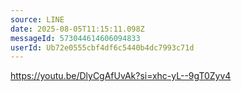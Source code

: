 ```yaml
---
source: LINE
date: 2025-08-05T11:15:11.098Z
messageId: 573044614606094833
userId: Ub72e0555cbf4df6c5440b4dc7993c71d
---
```


https://youtu.be/DlyCgAfUvAk?si=xhc-yL--9gT0Zyv4